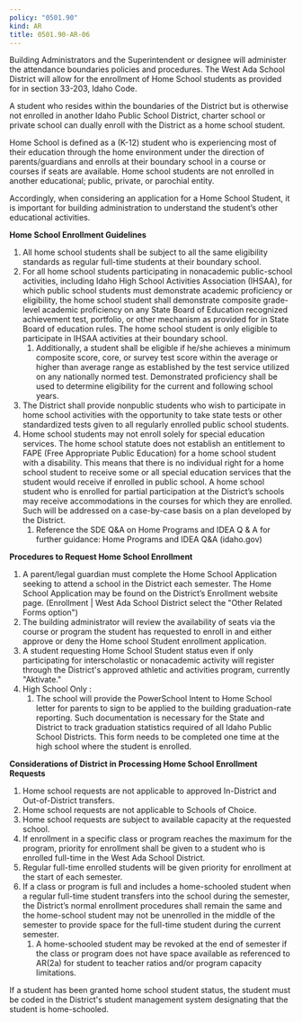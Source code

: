 ```yaml
---
policy: "0501.90"
kind: AR
title: 0501.90-AR-06
---
```


Building Administrators and the Superintendent or designee will administer the attendance boundaries policies and procedures. The West Ada School District will allow for the enrollment of Home School students as provided for in section 33-203, Idaho Code.

A student who resides within the boundaries of the District but is otherwise not enrolled in another Idaho Public School District, charter school or private school can dually enroll with the District as a home school student.

Home School is defined as a (K-12) student who is experiencing most of their education through the home environment under the direction of parents/guardians and enrolls at their boundary school in a course or courses if seats are available. Home school students are not enrolled in another educational; public, private, or parochial entity.

Accordingly, when considering an application for a Home School Student, it is important for building administration to understand the student’s other educational activities.

**Home School Enrollment Guidelines**

1. All home school students shall be subject to all the same eligibility standards as regular full-time students at their boundary school.
2. For all home school students participating in nonacademic public-school activities, including Idaho High School Activities Association (IHSAA), for which public school students must demonstrate academic proficiency or eligibility, the home school student shall demonstrate composite grade-level academic proficiency on any State Board of Education recognized achievement test, portfolio, or other mechanism as provided for in State Board of education rules. The home school student is only eligible to participate in IHSAA activities at their boundary school.
    1. Additionally, a student shall be eligible if he/she achieves a minimum composite score, core, or survey test score within the average or higher than average range as established by the test service utilized on any nationally normed test. Demonstrated proficiency shall be used to determine eligibility for the current and following school years.
3. The District shall provide nonpublic students who wish to participate in home school activities with the opportunity to take state tests or other standardized tests given to all regularly enrolled public school students.
4. Home school students may not enroll solely for special education services. The home school statute does not establish an entitlement to FAPE (Free Appropriate Public Education) for a home school student with a disability. This means that there is no individual right for a home school student to receive some or all special education services that the student would receive if enrolled in public school. A home school student who is enrolled for partial participation at the District’s schools may receive accommodations in the courses for which they are enrolled. Such will be addressed on a case-by-case basis on a plan developed by the District.
    1. Reference the SDE Q&A on Home Programs and IDEA Q & A for further guidance: Home Programs and IDEA Q&A (idaho.gov)

**Procedures to Request Home School Enrollment**

1. A parent/legal guardian must complete the Home School Application seeking to attend a school in the District each semester. The Home School Application may be found on the District’s Enrollment website page. (Enrollment | West Ada School District select the "Other Related Forms option")
2. The building administrator will review the availability of seats via the course or program the student has requested to enroll in and either approve or deny the Home school Student enrollment application.
3. A student requesting Home School Student status even if only participating for interscholastic or nonacademic activity will register through the District's approved athletic and activities program, currently "Aktivate."
4. High School Only :
    1. The school will provide the PowerSchool Intent to Home School letter for parents to sign to be applied to the building graduation-rate reporting. Such documentation is necessary for the State and District to track graduation statistics required of all Idaho Public School Districts. This form needs to be completed one time at the high school where the student is enrolled.

**Considerations of District in Processing Home School Enrollment Requests**

1. Home school requests are not applicable to approved In-District and Out-of-District transfers.
2. Home school requests are not applicable to Schools of Choice.
3. Home school requests are subject to available capacity at the requested school.
4. If enrollment in a specific class or program reaches the maximum for the program, priority for enrollment shall be given to a student who is enrolled full-time in the West Ada School District.
5. Regular full-time enrolled students will be given priority for enrollment at the start of each semester.
6. If a class or program is full and includes a home-schooled student when a regular full-time student transfers into the school during the semester, the District’s normal enrollment procedures shall remain the same and the home-school student may not be unenrolled in the middle of the semester to provide space for the full-time student during the current semester.
    1. A home-schooled student may be revoked at the end of semester if the class or program does not have space available as referenced to AR(2a) for student to teacher ratios and/or program capacity limitations.

If a student has been granted home school student status, the student must be coded in the District's student management system designating that the student is home-schooled.
